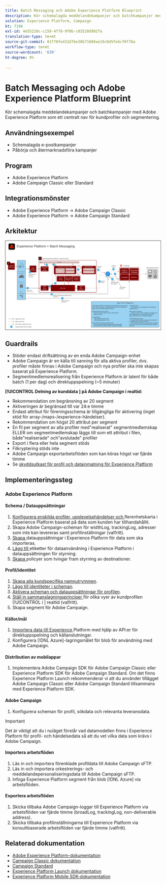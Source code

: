```yaml
---
title: Batch Messaging och Adobe Experience Platform Blueprint
description: Kör schemalagda meddelandekampanjer och batchkampanjer med Adobe Experience Platform som ett centralt nav för kundprofiler och segmentering.
solution: Experience Platform, Campaign
kt: 7196
exl-id: 4e55218c-c158-4f78-9f0b-c03528d992fa
translation-type: tm+mt
source-git-commit: 01f70fe432d7be38b71889ae19c0d5fe4cf0f78a
workflow-type: tm+mt
source-wordcount: '639'
ht-degree: 0%

---
```


# Batch Messaging och Adobe Experience Platform Blueprint

Kör schemalagda meddelandekampanjer och batchkampanjer med Adobe Experience Platform som ett centralt nav för kundprofiler och segmentering.

## Användningsexempel

* Schemalagda e-postkampanjer
* Påbörja och återmarknadsföra kampanjer

## Program

* Adobe Experience Platform
* Adobe Campaign Classic eller Standard

## Integrationsmönster

* Adobe Experience Platform → Adobe Campaign Classic
* Adobe Experience Platform → Adobe Campaign Standard

## Arkitektur

<img src="assets/aepbatch.svg" alt="Referensarkitektur för Batch Messaging och Adobe Experience Platform Blueprint" style="border:1px solid #4a4a4a" />

## Guardrails

* Stöder endast driftsättning av en enda Adobe Campaign-enhet
* Adobe Campaign är en källa till sanning för alla aktiva profiler, dvs. profiler måste finnas i Adobe Campaign och nya profiler ska inte skapas baserat på Experience Platform.
* Segmentmedlemsrealisering från Experience Platform är latent för både batch (1 per dag) och direktuppspelning (~5 minuter)

**[!UICONTROL Delning av kunddata ] på Adobe Campaign i realtid:**

* Rekommendation om begränsning av 20 segment
* Aktiveringen är begränsad till var 24:e timme
* Endast attribut för föreningsschema är tillgängliga för aktivering (inget stöd för array-/maps-/experience-händelser).
* Rekommendation om högst 20 attribut per segment
* En fil per segment av alla profiler med&quot;realiserat&quot; segmentmedlemskap ELLER om segmentmedlemskap läggs till som ett attribut i filen, både&quot;realiserade&quot; och&quot;avslutade&quot; profiler
* Export i flera eller hela segment stöds
* Filkryptering stöds inte
* Adobe Campaign exportarbetsflöden som kan köras högst var fjärde timme
* Se [skyddsutkast för profil och datainmatning för Experience Platform](https://experienceleague.adobe.com/docs/experience-platform/profile/guardrails.html)

## Implementeringssteg

### Adobe Experience Platform

#### Schema / Datauppsättningar

1. [Konfigurera enskilda profiler, upplevelsehändelser och ](https://experienceleague.adobe.com/docs/platform-learn/tutorials/schemas/create-a-schema.html) flerenhetskarta i Experience Platform baserat på data som kunden har tillhandahållit.
1. Skapa Adobe Campaign-scheman för widthLog, trackingLog, adresser som inte kan levereras samt profilinställningar (valfritt).
1. [Skapa ](https://experienceleague.adobe.com/docs/platform-learn/tutorials/data-ingestion/create-datasets-and-ingest-data.html) datauppsättningar i Experience Platform för data som ska importeras.
1. [Lägg till ](https://experienceleague.adobe.com/docs/platform-learn/tutorials/data-governance/classify-data-using-governance-labels.html) etiketter för dataanvändning i Experience Platform i datauppsättningen för styrning.
1. [Skapa ](https://experienceleague.adobe.com/docs/platform-learn/tutorials/data-governance/create-data-usage-policies.html) policyer som tvingar fram styrning av destinationer.

#### Profil/identitet

1. [Skapa alla kundspecifika namnutrymmen](https://experienceleague.adobe.com/docs/platform-learn/tutorials/identities/label-ingest-and-verify-identity-data.html).
1. [Lägg till identiteter i scheman](https://experienceleague.adobe.com/docs/platform-learn/tutorials/identities/label-ingest-and-verify-identity-data.html).
1. [Aktivera scheman och datauppsättningar för profilen](https://experienceleague.adobe.com/docs/platform-learn/tutorials/profiles/bring-data-into-the-real-time-customer-profile.html).
1. [Ställ in sammanslagningsprinciper ](https://experienceleague.adobe.com/docs/platform-learn/tutorials/profiles/create-merge-policies.html) för olika vyer av kundprofilen [!UICONTROL  i ] realtid (valfritt).
1. Skapa segment för Adobe Campaign.

#### Källor/mål

1. [Importera data till Experience ](https://experienceleague.adobe.com/?recommended=ExperiencePlatform-D-1-2020.1.dataingestion) Platform med hjälp av API:er för direktuppspelning och källanslutningar.
1. Konfigurera [!DNL Azure]-lagringsmålet för blob för användning med Adobe Campaign.

#### Distribution av mobilappar

1. Implementera Adobe Campaign SDK för Adobe Campaign Classic eller Experience Platform SDK för Adobe Campaign Standard. Om det finns Experience Platform Launch rekommenderar vi att du använder tillägget Adobe Campaign Classic eller Adobe Campaign Standard tillsammans med Experience Platform SDK.

#### Adobe Campaign

1. Konfigurera scheman för profil, sökdata och relevanta leveransdata.

>[!IMPORTANT]
>
>Det är viktigt att du i nuläget förstår vad datamodellen finns i Experience Platform för profil- och händelsedata så att du vet vilka data som krävs i Adobe Campaign.

#### Importera arbetsflöden

1. Läs in och importera förenklade profildata till Adobe Campaign sFTP.
1. Läs in och importera orkestrerings- och meddelandepersonaliseringsdata till Adobe Campaign sFTP.
1. Infoga Experience Platform segment från blob [!DNL Azure] via arbetsflöden.

#### Exportera arbetsflöden

1. Skicka tillbaka Adobe Campaign-loggar till Experience Platform via arbetsflöden var fjärde timme (broadLog, trackingLog, non-deliverable address).
1. Skicka tillbaka profilinställningarna till Experience Platform via konsultbaserade arbetsflöden var fjärde timme (valfritt).


## Relaterad dokumentation

* [Adobe Experience Platform-dokumentation](https://experienceleague.adobe.com/docs/experience-platform.html?lang=en)
* [Campaign Classic dokumentation](https://experienceleague.adobe.com/docs/campaign-classic.html?lang=en)
* [Campaign Standard](https://experienceleague.adobe.com/docs/campaign-standard.html?lang=en)
* [Experience Platform Launch dokumentation](https://experienceleague.adobe.com/docs/launch.html?lang=en)
* [Experience Platform Mobile SDK-dokumentation](https://experienceleague.adobe.com/docs/mobile.html?lang=en)
